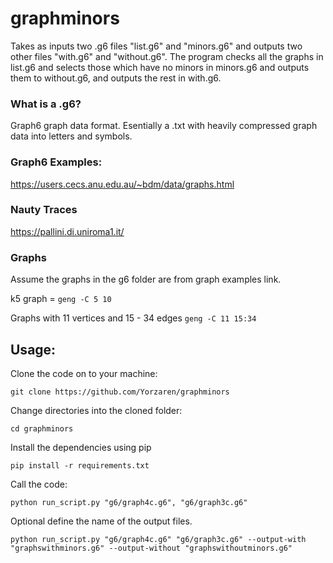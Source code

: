 # graphminors

Takes as inputs two .g6 files "list.g6" and "minors.g6" and outputs two other files "with.g6" and "without.g6". The program checks all the graphs in list.g6 and selects those which have no minors in minors.g6 and outputs them to without.g6, and outputs the rest in with.g6. 

### What is a .g6?

Graph6 graph data format. Esentially a .txt with heavily compressed graph data into letters and symbols.

### Graph6 Examples: 

https://users.cecs.anu.edu.au/~bdm/data/graphs.html

### Nauty Traces

https://pallini.di.uniroma1.it/


### Graphs

Assume the graphs in the g6 folder are from graph examples link.

k5 graph = `geng -C 5 10`

Graphs with 11 vertices and 15 - 34 edges `geng -C 11 15:34`

## Usage:

Clone the code on to your machine:
```
git clone https://github.com/Yorzaren/graphminors
```

Change directories into the cloned folder:

```
cd graphminors
```

Install the dependencies using pip

```
pip install -r requirements.txt
```

Call the code:

```
python run_script.py "g6/graph4c.g6", "g6/graph3c.g6"
```

Optional define the name of the output files. 

```
python run_script.py "g6/graph4c.g6" "g6/graph3c.g6" --output-with "graphswithminors.g6" --output-without "graphswithoutminors.g6"
```
